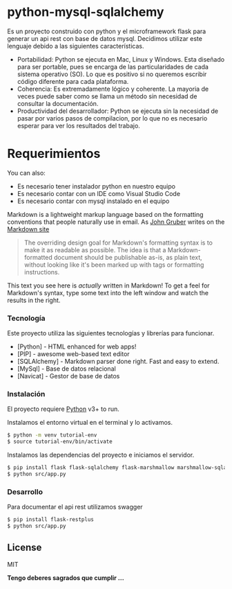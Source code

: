 # python-mysql-sqlalchemy

Es un proyecto construido con python y el microframework flask para generar un api rest con base de datos mysql. Decidimos utilizar este lenguaje debido a las siguientes características.

  - Portabilidad: Python se ejecuta en Mac, Linux y Windows. Esta diseñado para ser portable, pues se encarga de las particularidades de cada sistema operativo (SO). Lo que es positivo si no queremos escribir código diferente para cada plataforma.
  - Coherencia: Es extremadamente lógico y coherente. La mayoria de veces puede saber como se llama un método sin necesidad de consultar la documentación.
  - Productividad del desarrollador: Python se ejecuta sin la necesidad de pasar por varios pasos de compilacion, por lo que no es necesario esperar para ver los resultados del trabajo.

# Requerimientos
You can also:
  - Es necesario tener instalador python en nuestro equipo
  - Es necesario contar con un IDE como Visual Studio Code
  - Es necesario contar con mysql instalado en el equipo

Markdown is a lightweight markup language based on the formatting conventions that people naturally use in email.  As [John Gruber] writes on the [Markdown site][df1]

> The overriding design goal for Markdown's
> formatting syntax is to make it as readable
> as possible. The idea is that a
> Markdown-formatted document should be
> publishable as-is, as plain text, without
> looking like it's been marked up with tags
> or formatting instructions.

This text you see here is *actually* written in Markdown! To get a feel for Markdown's syntax, type some text into the left window and watch the results in the right.

### Tecnología

Este proyecto utiliza las siguientes tecnologías y librerías para funcionar.

* [Python] - HTML enhanced for web apps!
* [PIP] - awesome web-based text editor
* [SQLAlchemy] - Markdown parser done right. Fast and easy to extend.
* [MySql] - Base de datos relacional
* [Navicat] - Gestor de base de datos

### Instalación

El proyecto requiere [Python](https://www.python.org/) v3+ to run.

Instalamos el entorno virtual en el terminal y lo activamos.

```sh
$ python -m venv tutorial-env
$ source tutorial-env/bin/activate
```

Instalamos las dependencias del proyecto e iniciamos el servidor.

```sh
$ pip install flask flask-sqlalchemy flask-marshmallow marshmallow-sqlalchemy pymysql
$ python src/app.py
```

### Desarrollo

Para documentar el api rest utilizamos swagger

```sh
$ pip install flask-restplus
$ python src/app.py
```

License
----

MIT


**Tengo deberes sagrados que cumplir ...**

[//]: # (These are reference links used in the body of this note and get stripped out when the markdown processor does its job. There is no need to format nicely because it shouldn't be seen. Thanks SO - http://stackoverflow.com/questions/4823468/store-comments-in-markdown-syntax)


   [dill]: <https://github.com/joemccann/dillinger>
   [git-repo-url]: <https://github.com/joemccann/dillinger.git>
   [john gruber]: <http://daringfireball.net>
   [df1]: <http://daringfireball.net/projects/markdown/>
   [markdown-it]: <https://github.com/markdown-it/markdown-it>
   [Ace Editor]: <http://ace.ajax.org>
   [node.js]: <http://nodejs.org>
   [Twitter Bootstrap]: <http://twitter.github.com/bootstrap/>
   [jQuery]: <http://jquery.com>
   [@tjholowaychuk]: <http://twitter.com/tjholowaychuk>
   [express]: <http://expressjs.com>
   [AngularJS]: <http://angularjs.org>
   [Gulp]: <http://gulpjs.com>

   [PlDb]: <https://github.com/joemccann/dillinger/tree/master/plugins/dropbox/README.md>
   [PlGh]: <https://github.com/joemccann/dillinger/tree/master/plugins/github/README.md>
   [PlGd]: <https://github.com/joemccann/dillinger/tree/master/plugins/googledrive/README.md>
   [PlOd]: <https://github.com/joemccann/dillinger/tree/master/plugins/onedrive/README.md>
   [PlMe]: <https://github.com/joemccann/dillinger/tree/master/plugins/medium/README.md>
   [PlGa]: <https://github.com/RahulHP/dillinger/blob/master/plugins/googleanalytics/README.md>
